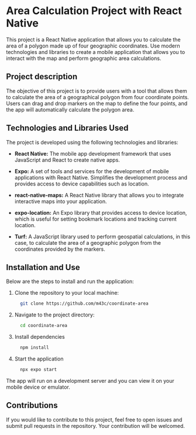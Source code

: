 # Area Calculation Project with React Native

This project is a React Native application that allows you to calculate the area of a polygon made up of four geographic coordinates. Use modern technologies and libraries to create a mobile application that allows you to interact with the map and perform geographic area calculations.

## Project description

The objective of this project is to provide users with a tool that allows them to calculate the area of a geographical polygon from four coordinate points. Users can drag and drop markers on the map to define the four points, and the app will automatically calculate the polygon area.

## Technologies and Libraries Used

The project is developed using the following technologies and libraries:

- **React Native:** The mobile app development framework that uses JavaScript and React to create native apps.

- **Expo:** A set of tools and services for the development of mobile applications with React Native. Simplifies the development process and provides access to device capabilities such as location.

- **react-native-maps:** A React Native library that allows you to integrate interactive maps into your application.

- **expo-location:** An Expo library that provides access to device location, which is useful for setting bookmark locations and tracking current location.

- **Turf:** A JavaScript library used to perform geospatial calculations, in this case, to calculate the area of a geographic polygon from the coordinates provided by the markers.

## Installation and Use

Below are the steps to install and run the application:

1. Clone the repository to your local machine:
    ```bash
      git clone https://github.com/m43c/coordinate-area
    ```

2. Navigate to the project directory:
    ```bash
      cd coordinate-area
    ```
3. Install dependencies
    ```bash
      npm install
    ```
4. Start the application
    ```bash
      npx expo start
    ```
The app will run on a development server and you can view it on your mobile device or emulator.

## Contributions

If you would like to contribute to this project, feel free to open issues and submit pull requests in the repository. Your contribution will be welcomed.
